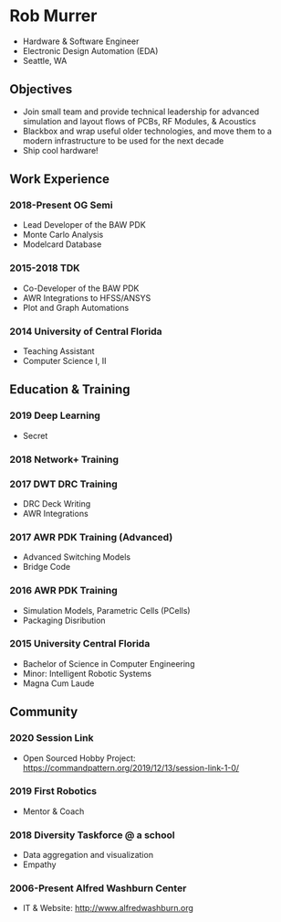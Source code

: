 # Rob Murrer
* Hardware & Software Engineer
* Electronic Design Automation (EDA)
* Seattle, WA

## Objectives
- Join small team and provide technical leadership for advanced simulation and layout flows of PCBs, RF Modules, & Acoustics
- Blackbox and wrap useful older technologies, and move them to a modern infrastructure to be used for the next decade
- Ship cool hardware!

## Work Experience
### 2018-Present OG Semi
- Lead Developer of the BAW PDK
- Monte Carlo Analysis
- Modelcard Database

### 2015-2018 TDK
- Co-Developer of the BAW PDK
- AWR Integrations to HFSS/ANSYS
- Plot and Graph Automations

### 2014 University of Central Florida
- Teaching Assistant
- Computer Science I, II

## Education & Training

### 2019 Deep Learning
- Secret

### 2018 Network+ Training

### 2017 DWT DRC Training
- DRC Deck Writing
- AWR Integrations

### 2017 AWR PDK Training (Advanced)
- Advanced Switching Models
- Bridge Code

### 2016 AWR PDK Training
- Simulation Models, Parametric Cells (PCells)
- Packaging Disribution

### 2015 University Central Florida
* Bachelor of Science in Computer Engineering
* Minor: Intelligent Robotic Systems
* Magna Cum Laude

## Community

### 2020 Session Link
- Open Sourced Hobby Project: https://commandpattern.org/2019/12/13/session-link-1-0/

### 2019 First Robotics
- Mentor & Coach 

### 2018 Diversity Taskforce @ a school
- Data aggregation and visualization
- Empathy

### 2006-Present Alfred Washburn Center
- IT & Website: http://www.alfredwashburn.org
